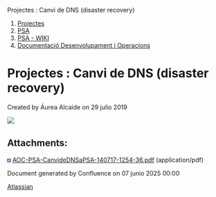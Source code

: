 Projectes : Canvi de DNS (disaster recovery)  

1.  [Projectes](index.md)
2.  [PSA](PSA_24216342.md)
3.  [PSA - WIKI](PSA---WIKI_24216306.md)
4.  [Documentació Desenvolupament i Operacions](24216308.md)

Projectes : Canvi de DNS (disaster recovery)
============================================

Created by Áurea Alcaide on 29 julio 2019

[![](rest/documentConversion/latest/conversion/thumbnail/24216453/1)](/download/attachments/24216452/AOC-PSA-CanvideDNSaPSA-140717-1254-36.pdf?version=1&modificationDate=1564402740317&api=v2)

Attachments:
------------

![](images/icons/bullet_blue.gif) [AOC-PSA-CanvideDNSaPSA-140717-1254-36.pdf](attachments/24216452/24216453.pdf) (application/pdf)  

Document generated by Confluence on 07 junio 2025 00:00

[Atlassian](http://www.atlassian.com/)